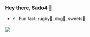 ### Hey there, Sado4 👋

- ⚡️ &nbsp; Fun fact: rugby🏉, dog🐶, sweets🍰

<a href="https://github.com/Sado4">
  <img align="left" src="https://github-readme-stats.vercel.app/api?username=Sado4&count_private=true&show_icons=true" />
</a>
